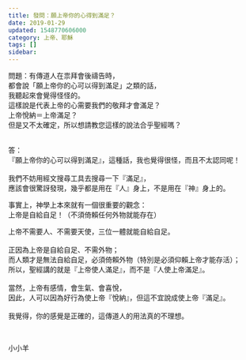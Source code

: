 ```yaml
---
title: 發問：願上帝你的心得到滿足？
date: 2019-01-29
updated: 1548770606000
category: 上帝、耶穌
tags: []
sidebar: 
---
```


<p>問題：有傳道人在祟拜會後禱告時，<br/>
都會說「願上帝你的心可以得到滿足」之類的話，<br/>
我聽起來會覺得怪怪的。<br/>
這樣說是代表上帝的心需要我們的敬拜才會滿足？<br/>
上帝悅納＝上帝滿足？<br/>
但是又不太確定，所以想請教您這樣的說法合乎聖經嗎？</p>
<p><br/>
答：<br/>
『願上帝你的心可以得到滿足』，這種話，我也覺得很怪，而且不太認同呢！<br/>
 <br/>
我們不妨用經文搜尋工具去搜尋一下『滿足』，<br/>
應該會很驚訝發現，幾乎都是用在『人』身上，不是用在『神』身上的。</p>
<p>事實上，神學上本來就有一個很重要的觀念：<br/>
上帝是自給自足！（不須倚賴任何外物就能存在）</p>
<p>上帝不需要人、不需要天使，三位一體就能自給自足。<br/>
 <br/>
正因為上帝是自給自足、不需外物；<br/>
而人類才是無法自給自足，必須倚賴外物（特別是必須仰賴上帝才能存活）；<br/>
所以，聖經講的就是『上帝使人滿足』，而不是『人使上帝滿足』。<br/>
 <br/>
當然，上帝有感情，會生氣、會喜悅，<br/>
因此，人可以因為好行為使上帝『悅納』，但這不宜說成使上帝『滿足』。<br/>
 <br/>
我覺得，你的感覺是正確的，這傳道人的用法真的不理想。</p>
<p> </p>
<p>小小羊</p>
